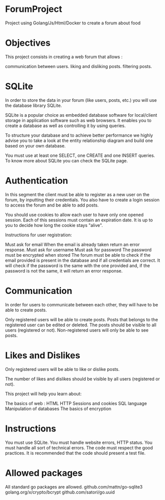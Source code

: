 # ForumProject
Project using Golang/Js/Html/Docker to create a forum about food


# Objectives
This project consists in creating a web forum that allows :

communication between users.
liking and disliking posts.
filtering posts.
# SQLite
In order to store the data in your forum (like users, posts, etc.) you will use the database library SQLite.

SQLite is a popular choice as embedded database software for local/client storage in application software such as web browsers. It enables you to create a database as well as controlling it by using queries.

To structure your database and to achieve better performance we highly advise you to take a look at the entity relationship diagram and build one based on your own database.

You must use at least one SELECT, one CREATE and one INSERT queries.
To know more about SQLite you can check the SQLite page.

# Authentication
In this segment the client must be able to register as a new user on the forum, by inputting their credentials. You also have to create a login session to access the forum and be able to add posts.

You should use cookies to allow each user to have only one opened session. Each of this sessions must contain an expiration date. It is up to you to decide how long the cookie stays "alive".

Instructions for user registration:

Must ask for email
When the email is already taken return an error response.
Must ask for username
Must ask for password
The password must be encrypted when stored
The forum must be able to check if the email provided is present in the database and if all credentials are correct. It will check if the password is the same with the one provided and, if the password is not the same, it will return an error response.

# Communication
In order for users to communicate between each other, they will have to be able to create posts.

Only registered users will be able to create posts.
Posts that belongs to the registered user can be edited or deleted.
The posts should be visible to all users (registered or not).
Non-registered users will only be able to see posts.
# Likes and Dislikes
Only registered users will be able to like or dislike posts.

The number of likes and dislikes should be visible by all users (registered or not).

This project will help you learn about:

The basics of web :
HTML
HTTP
Sessions and cookies
SQL language
Manipulation of databases
The basics of encryption
# Instructions
You must use SQLite.
You must handle website errors, HTTP status.
You must handle all sort of technical errors.
The code must respect the good practices.
It is recommended that the code should present a test file.
# Allowed packages
All standard go packages are allowed.
github.com/mattn/go-sqlite3
golang.org/x/crypto/bcrypt
github.com/satori/go.uuid
